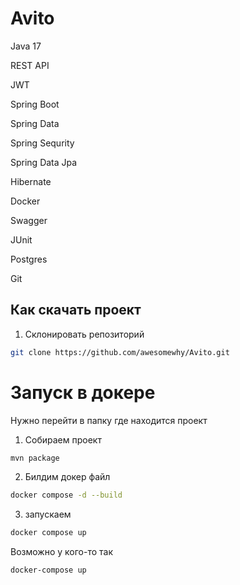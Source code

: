 # Avito

Java 17

REST API

JWT

Spring Boot

Spring Data

Spring Sequrity

Spring Data Jpa

Hibernate

Docker

Swagger

JUnit

Postgres

Git

## Как скачать проект

1. Склонировать репозиторий
```sh
git clone https://github.com/awesomewhy/Avito.git
```
# Запуск в докере

Нужно перейти в папку где находится проект

1. Собираем проект 
```sh
mvn package
```
2. Билдим докер файл
```sh
docker compose -d --build
```
3. запускаем
```sh
docker compose up
```
Возможно у кого-то так 
```sh
docker-compose up
```
